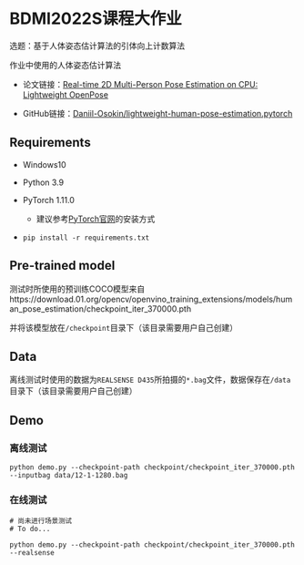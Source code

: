 # BDMI2022S课程大作业

选题：基于人体姿态估计算法的引体向上计数算法

作业中使用的人体姿态估计算法

+ 论文链接：[Real-time 2D Multi-Person Pose Estimation on CPU: Lightweight OpenPose](https://arxiv.org/pdf/1811.12004.pdf)

+ GitHub链接：[Daniil-Osokin/lightweight-human-pose-estimation.pytorch](https://github.com/Daniil-Osokin/lightweight-human-pose-estimation.pytorch)

## Requirements

+ Windows10

+ Python 3.9

+ PyTorch 1.11.0
  + 建议参考[PyTorch官网](https://pytorch.org/)的安装方式
+ `pip install -r requirements.txt`

## Pre-trained model

测试时所使用的预训练COCO模型来自https://download.01.org/opencv/openvino_training_extensions/models/human_pose_estimation/checkpoint_iter_370000.pth

并将该模型放在`/checkpoint`目录下（该目录需要用户自己创建）

## Data

离线测试时使用的数据为`REALSENSE D435`所拍摄的`*.bag`文件，数据保存在`/data`目录下（该目录需要用户自己创建）

## Demo

### 离线测试

```shell
python demo.py --checkpoint-path checkpoint/checkpoint_iter_370000.pth --inputbag data/12-1-1280.bag
```

### 在线测试

```shell
# 尚未进行场景测试
# To do...

python demo.py --checkpoint-path checkpoint/checkpoint_iter_370000.pth --realsense
```
